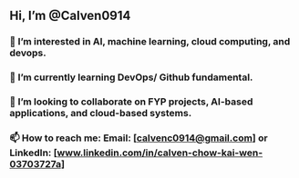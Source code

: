 ## Hi, I’m @Calven0914
### 👀 I’m interested in AI, machine learning, cloud computing, and devops.
### 🌱 I’m currently learning DevOps/ Github fundamental.
### 💞️ I’m looking to collaborate on FYP projects, AI-based applications, and cloud-based systems.
### 📫 How to reach me: Email: [calvenc0914@gmail.com] or LinkedIn: [www.linkedin.com/in/calven-chow-kai-wen-03703727a]


<!---
Calven0914/Calven0914 is a ✨ special ✨ repository because its `README.md` (this file) appears on your GitHub profile.
You can click the Preview link to take a look at your changes.
--->
